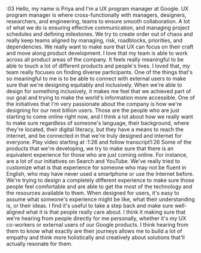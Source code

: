 :03
Hello, my name is Priya and I'm a UX program manager at Google. UX program manager is where cross-functionally with managers, designers, researchers, and engineering, teams to ensure smooth collaboration. A lot of what we do is ensuring effective communication, and managing project schedules and defining milestones. We try to create order out of chaos and really keep teams aligned by managing, risk, roadblocks, priorities, and dependencies. We really want to make sure that UX can focus on their craft and move along product development. I love that my team is able to work across all product areas of the company. It feels really meaningful to be able to touch a lot of different products and people's lives. I loved that, my team really focuses on finding diverse participants. One of the things that's so meaningful to me is to be able to connect with external users to make sure that we're designing equitably and inclusively. When we're able to design for something inclusively, it makes me feel that we achieved part of our goal and trying to make the world's information more accessible. One of the initiatives that I'm very passionate about the company is how we're designing for our next billion users. Those are the people who are just starting to come online right now, and I think a lot about how we really want to make sure regardless of someone's language, their background, where they're located, their digital literacy, but they have a means to reach the internet, and be connected in that we're truly designed and internet for everyone.
Play video starting at :1:26 and follow transcript1:26
Some of the products that we're developing, we try to make sure that there is an equivalent experience for those who are just coming online. For instance, are a lot of our initiatives on Search and YouTube. We've really tried to customize what is that experience for someone who may not be fluent in English, who may have never used a smartphone or use the Internet before. We're trying to design a completely different experience to make sure those people feel comfortable and are able to get the most of the technology and the resources available to them. When designed for users, it's easy to assume what someone's experience might be like, what their understanding is, or their ideas. I find it's useful to take a step back and make sure well-aligned what it is that people really care about. I think it making sure that we're hearing from people directly for me personally, whether it's my UX co-workers or external users of our Google products. I think hearing from them to know what exactly are their journeys allows me to build a lot of empathy and think more holistically and creatively about solutions that'll actually resonate for them.